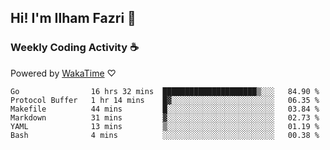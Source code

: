 ## Hi! I'm Ilham Fazri 👋

### Weekly Coding Activity ☕
Powered by [WakaTime](https://wakatime.com/) ♡
<!--START_SECTION:waka-->

```text
Go                16 hrs 32 mins  █████████████████████▒░░░   84.90 %
Protocol Buffer   1 hr 14 mins    █▓░░░░░░░░░░░░░░░░░░░░░░░   06.35 %
Makefile          44 mins         █░░░░░░░░░░░░░░░░░░░░░░░░   03.84 %
Markdown          31 mins         ▓░░░░░░░░░░░░░░░░░░░░░░░░   02.73 %
YAML              13 mins         ▒░░░░░░░░░░░░░░░░░░░░░░░░   01.19 %
Bash              4 mins          ░░░░░░░░░░░░░░░░░░░░░░░░░   00.38 %
```

<!--END_SECTION:waka-->
